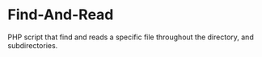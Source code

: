 # Find-And-Read
PHP script that find and reads a specific file throughout the directory, and subdirectories.
